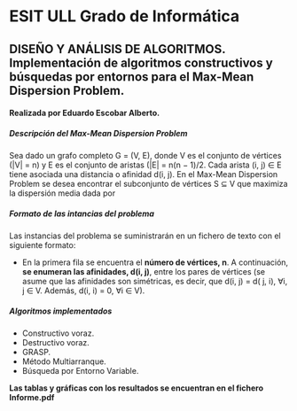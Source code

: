 # ESIT ULL Grado de Informática
## DISEÑO Y ANÁLISIS DE ALGORITMOS. Implementación de algoritmos constructivos y búsquedas por entornos para el Max-Mean Dispersion Problem.
#### Realizada por Eduardo Escobar Alberto.

##### **Descripción del Max-Mean Dispersion Problem**
Sea dado un grafo completo G = (V, E), donde V es el conjunto de vértices (|V| = n) y E es el conjunto de aristas (|E| = n(n − 1)/2. Cada arista (i, j) ∈ E tiene asociada una distancia o afinidad d(i, j). En el Max-Mean Dispersion Problem se desea encontrar el subconjunto de vértices S ⊆ V que maximiza la dispersión media dada por 

##### **Formato de las intancias del problema**
Las instancias del problema se suministrarán en un fichero de texto con el siguiente formato: 
* En la primera fila se encuentra el **número de vértices, n**. A continuación, **se enumeran las afinidades, d(i, j)**, entre los pares de vértices (se asume que las afinidades son simétricas, es decir, que d(i, j) = d( j, i), ∀i, j ∈ V. Además, d(i, i) = 0, ∀i ∈ V).

##### **Algoritmos implementados**
* Constructivo voraz.
* Destructivo voraz.
* GRASP.
* Método Multiarranque.
* Búsqueda por Entorno Variable.

**Las tablas y gráficas con los resultados se encuentran en el fichero Informe.pdf**
